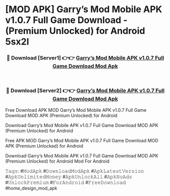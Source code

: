# [MOD APK] Garry’s Mod Mobile APK v1.0.7 Full Game Download - (Premium Unlocked) for Android 5sx2l



<div align="center">
<h3>🔴 Download [Server1] 👉👉 <a href="https://momento.my/?title=Garry’s_Mod_Mobile_APK_v1.0.7_Full_Game_Download">Garry’s Mod Mobile APK v1.0.7 Full Game Download Mod Apk</a></h3><br>

<h3>🔴 Download [Server2] 👉👉 <a href="https://momento.my/?title=Garry’s_Mod_Mobile_APK_v1.0.7_Full_Game_Download">Garry’s Mod Mobile APK v1.0.7 Full Game Download Mod Apk</a></h3>
</div>



Free Download APK MOD Garry’s Mod Mobile APK v1.0.7 Full Game Download MOD APK (Premium Unlocked) for Android

Download Garry’s Mod Mobile APK v1.0.7 Full Game Download MOD APK (Premium Unlocked) for Android

Free APK MOD Garry’s Mod Mobile APK v1.0.7 Full Game Download MOD APK (Premium Unlocked) for Android

Download Garry’s Mod Mobile APK v1.0.7 Full Game Download MOD APK (Premium Unlocked) for Android Mod For Android

𝚃𝚊𝚐𝚜: #𝙼𝚘𝚍𝙰𝚙𝚔 #𝙳𝚘𝚠𝚗𝚕𝚘𝚊𝚍𝙼𝚘𝚍𝙰𝚙𝚔 #𝙰𝚙𝚔𝙻𝚊𝚝𝚎𝚜𝚝𝚅𝚎𝚛𝚜𝚒𝚘𝚗 #𝙰𝚙𝚔𝚄𝚗𝚕𝚒𝚖𝚒𝚝𝚎𝚍𝙼𝚘𝚗𝚎𝚢 #𝙰𝚙𝚔𝚄𝚗𝚕𝚘𝚌𝚔𝙰𝚕𝚕 #𝙰𝚙𝚔𝙽𝚘𝙰𝚍𝚜 #𝚄𝚗𝚕𝚘𝚌𝚔𝙿𝚛𝚎𝚖𝚒𝚞𝚖 #𝙵𝚘𝚛𝙰𝚗𝚍𝚛𝚘𝚒𝚍 #𝙵𝚛𝚎𝚎𝙳𝚘𝚠𝚗𝚕𝚘𝚊𝚍 #home_design_mod_apk
